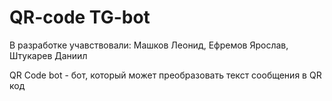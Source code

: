 # QR-code  TG-bot
В разработке учавствовали: Машков Леонид, Ефремов Ярослав, Штукарев Даниил

QR Code bot - бот, который может преобразовать текст сообщения в QR код

